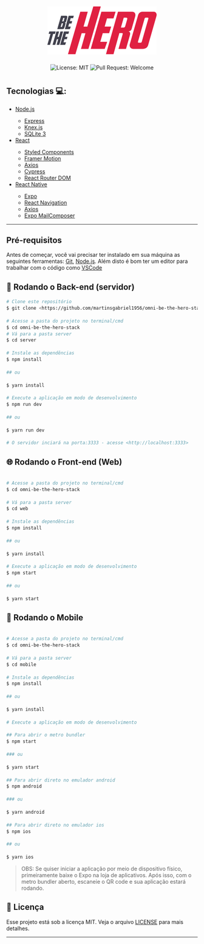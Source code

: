 <h1 align="center">
  <img src=".github/bethehero.svg" alt="Be The Hero" title="Be The Hero" />
</h1>

<p align="center">
  <img alt="License: MIT" src="https://img.shields.io/github/license/martinsgabriel1956/omni-be-the-hero-stack11.0?style=for-the-badge" />
  <img alt="Pull Request: Welcome" src="https://img.shields.io/static/v1?label=PRs&message=welcome&color=E02041&labelColor=41414D&style=for-the-badge" />
</p>

<h1 align="center">
  
</h1>

## Tecnologias :computer::

<ul>
   <li>
     <a href="https://nodejs.org/en/">Node.js</a>

  </li>
  <ul>
    <li>
      <a href="https://expressjs.com">Express</a>
    </li>
    <li>
      <a href="https://knexjs.org/">Knex.js</a>
    </li>
    <li>
      <a href="https://www.sqlite.org">SQLite 3</a>
    </li>
  </ul>
  
  <li>
    <a href="https://pt-br.reactjs.org/">React</a>
  </li>

  <ul>
    <li>
      <a href="https://styled-components.com/">Styled Components</a>
    </li>
    <li>
      <a href="https://www.framer.com/motion/">Framer Motion</a>
    </li>
    <li>
      <a href="https://axios-http.com/">Axios</a>
    </li>
    <li>
      <a href="https://www.cypress.io/">Cypress</a>
    </li>
    <li>
      <a href="https://reactrouter.com/web/guides/quick-start">React Router DOM</a>
    </li>
  </ul>

  <li>
     <a href="https://reactnative.dev/">React Native</a>
  </li>
  <ul>
    <li>
      <a href="https://expo.io/">Expo</a>
    </li>
    <li>
      <a href="https://reactnavigation.org/">React Navigation</a>
    </li>
    <li>
      <a href="https://axios-http.com/">Axios</a>
    </li>
    <li>
      <a href="https://docs.expo.dev/versions/latest/sdk/mail-composer/">Expo MailComposer</a>
    </li>
  </ul>
</ul>

___

## Pré-requisitos

Antes de começar, você vai precisar ter instalado em sua máquina as seguintes ferramentas:
[Git](https://git-scm.com), [Node.js](https://nodejs.org/en/).
Além disto é bom ter um editor para trabalhar com o código como [VSCode](https://code.visualstudio.com/)

## 🎲 Rodando o Back-end (servidor)

```bash
# Clone este repositório
$ git clone <https://github.com/martinsgabriel1956/omni-be-the-hero-stack.git>

# Acesse a pasta do projeto no terminal/cmd
$ cd omni-be-the-hero-stack
# Vá para a pasta server
$ cd server

# Instale as dependências
$ npm install

## ou

$ yarn install

# Execute a aplicação em modo de desenvolvimento
$ npm run dev

## ou

$ yarn run dev

# O servidor inciará na porta:3333 - acesse <http://localhost:3333>
```

## :globe_with_meridians: Rodando o Front-end (Web)

```bash

# Acesse a pasta do projeto no terminal/cmd
$ cd omni-be-the-hero-stack

# Vá para a pasta server
$ cd web

# Instale as dependências
$ npm install

## ou

$ yarn install

# Execute a aplicação em modo de desenvolvimento
$ npm start

## ou

$ yarn start

```

## :iphone: Rodando o Mobile

```bash

# Acesse a pasta do projeto no terminal/cmd
$ cd omni-be-the-hero-stack

# Vá para a pasta server
$ cd mobile

# Instale as dependências
$ npm install

## ou

$ yarn install

# Execute a aplicação em modo de desenvolvimento

## Para abrir o metro bundler
$ npm start

### ou

$ yarn start

## Para abrir direto no emulador android
$ npm android

### ou

$ yarn android

## Para abrir direto no emulador ios
$ npm ios

## ou

$ yarn ios

```

> OBS: Se quiser iniciar a aplicação por meio de dispositivo físico, primeiramente baixe o Expo na loja de aplicativos. Após isso, com o metro bundler aberto, escaneie o QR code e sua aplicação estará rodando.

## :memo: Licença

Esse projeto está sob a licença MIT. Veja o arquivo [LICENSE](LICENSE.md) para mais detalhes.

---
